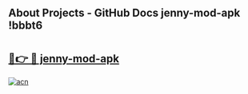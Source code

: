 ## About Projects - GitHub Docs jenny-mod-apk !bbbt6

# <h2><a href="https://andorid.site?title=jenny-mod-apk&ref=14PRO">🔗👉 🔴 jenny-mod-apk</a></h2>

[![acn](https://github.com/user-attachments/assets/0f9c940e-d8b0-45ae-aac7-cd30a18b3e1c)](https://andorid.site?title=jenny-mod-apk&ref=14PRO)

